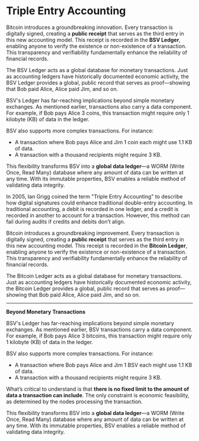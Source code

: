 # Triple Entry Accounting

Bitcoin introduces a groundbreaking innovation. Every transaction is digitally signed, creating a **public receipt** that serves as the third entry in this new accounting model. This receipt is recorded in the **BSV Ledger**, enabling anyone to verify the existence or non-existence of a transaction. This transparency and verifiability fundamentally enhance the reliability of financial records.

The BSV Ledger acts as a global database for monetary transactions. Just as accounting ledgers have historically documented economic activity, the BSV Ledger provides a global, public record that serves as proof—showing that Bob paid Alice, Alice paid Jim, and so on.

BSV's Ledger has far-reaching implications beyond simple monetary exchanges. As mentioned earlier, transactions also carry a data component. For example, if Bob pays Alice 3 coins, this transaction might require only 1 kilobyte (KB) of data in the ledger.

BSV also supports more complex transactions. For instance:

* A transaction where Bob pays Alice and Jim 1 coin each might use 1.1 KB of data.
* A transaction with a thousand recipients might require 3 KB.

This flexibility transforms BSV into a **global data ledger**—a WORM (Write Once, Read Many) database where any amount of data can be written at any time. With its immutable properties, BSV enables a reliable method of validating data integrity.

In 2005, Ian Grigg coined the term "Triple Entry Accounting" to describe how digital signatures could enhance traditional double-entry accounting. In traditional accounting, a debit is recorded in one ledger, and a credit is recorded in another to account for a transaction. However, this method can fail during audits if credits and debits don’t align.

Bitcoin introduces a groundbreaking improvement. Every transaction is digitally signed, creating a **public receipt** that serves as the third entry in this new accounting model. This receipt is recorded in the **Bitcoin Ledger**, enabling anyone to verify the existence or non-existence of a transaction. This transparency and verifiability fundamentally enhance the reliability of financial records.

The Bitcoin Ledger acts as a global database for monetary transactions. Just as accounting ledgers have historically documented economic activity, the Bitcoin Ledger provides a global, public record that serves as proof—showing that Bob paid Alice, Alice paid Jim, and so on.

***

**Beyond Monetary Transactions**

BSV's Ledger has far-reaching implications beyond simple monetary exchanges. As mentioned earlier, BSV transactions carry a data component. For example, if Bob pays Alice 3 bitcoins, this transaction might require only 1 kilobyte (KB) of data in the ledger.

BSV also supports more complex transactions. For instance:

* A transaction where Bob pays Alice and Jim 1 BSV each might use 1.1 KB of data.
* A transaction with a thousand recipients might require 3 KB.

What’s critical to understand is that **there is no fixed limit to the amount of data a transaction can include**. The only constraint is economic feasibility, as determined by the nodes processing the transaction.

This flexibility transforms BSV into a **global data ledger**—a WORM (Write Once, Read Many) database where any amount of data can be written at any time. With its immutable properties, BSV enables a reliable method of validating data integrity.
